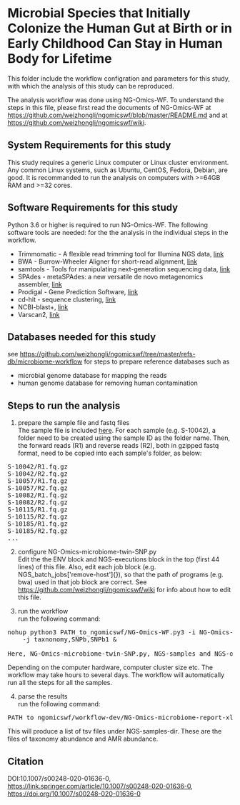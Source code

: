 # Microbial Species that Initially Colonize the Human Gut at Birth or in Early Childhood Can Stay in Human Body for Lifetime

This folder include the workflow configration and parameters for this study, 
with which the analysis of this study can be reproduced.

The analysis workflow was done using NG-Omics-WF. To understand the
steps in this file, please first read the documents of NG-Omics-WF
at https://github.com/weizhongli/ngomicswf/blob/master/README.md 
and at https://github.com/weizhongli/ngomicswf/wiki.

## System Requirements for this study
This study requires a generic Linux computer or Linux cluster environment. 
Any common Linux systems, such as Ubuntu, CentOS, Fedora, Debian, are good. 
It is recommanded to run the analysis on computers with >=64GB RAM and >=32 cores. 

## Software Requirements for this study
Python 3.6 or higher is required to run NG-Omics-WF. The following software tools are needed: 
for the the analysis in the individual steps in the workflow. 
* Trimmomatic - A flexible read trimming tool for Illumina NGS data, [link](http://www.usadellab.org/cms/?page=trimmomatic)
* BWA - Burrow-Wheeler Aligner for short-read alignment, [link](https://github.com/lh3/bwa)
* samtools - Tools for manipulating next-generation sequencing data, [link](https://github.com/samtools/samtools)
* SPAdes -  metaSPAdes: a new versatile de novo metagenomics assembler, [link](https://cab.spbu.ru/software/spades/)
* Prodigal  - Gene Prediction Software, [link](https://github.com/hyattpd/Prodigal)
* cd-hit - sequence clustering, [link](https://github.com/weizhongli/cdhit)
* NCBI-blast+, [link](https://ftp.ncbi.nlm.nih.gov/blast/executables/blast+/LATEST/)
* Varscan2, [link](https://github.com/Jeltje/varscan2)

## Databases needed for this study
see https://github.com/weizhongli/ngomicswf/tree/master/refs-db/microbiome-workflow for
steps to prepare reference databases such as
* microbial genome database for mapping the reads
* human genome database for removing human contamination

## Steps to run the analysis
1. prepare the sample file and fastq files  
The sample file is included [here](./NGS-samples).
For each sample (e.g. S-10042), a folder need to be created using the sample ID as the folder name.
Then, the forward reads (R1) and reverse reads (R2), both in gzipped fastq format, need to be
copied into each sample's folder, as below:
<pre>
S-10042/R1.fq.gz
S-10042/R2.fq.gz
S-10057/R1.fq.gz
S-10057/R2.fq.gz
S-10082/R1.fq.gz
S-10082/R2.fq.gz
S-10115/R1.fq.gz
S-10115/R2.fq.gz
S-10185/R1.fq.gz
S-10185/R2.fq.gz
...
</pre>

2. configure NG-Omics-microbiome-twin-SNP.py  
Edit the the ENV block and NGS-executions block in the top (first 44 lines) of this file.
Also, edit each job block (e.g. NGS_batch_jobs['remove-host']{}), 
so that the path of programs (e.g. bwa) used in that job block are correct. 
See https://github.com/weizhongli/ngomicswf/wiki for info about how to edit this file.

3. run the workflow  
run the following command:
<pre>
nohup python3 PATH_to_ngomicswf/NG-Omics-WF.py3 -i NG-Omics-microbiome-twin-SNP.py -s NGS-samples -t NGS-opts \
    -j taxnonomy,SNPb,SNPb1 &

Here, NG-Omics-microbiome-twin-SNP.py, NGS-samples and NGS-opts are all in this folder
</pre>
Depending on the computer hardware, computer cluster size etc. The workflow may take hours to several days.
The workflow will automatically run all the steps for all the samples.

4. parse the results  
run the following command:
<pre>
PATH_to_ngomicswf/workflow-dev/NG-Omics-microbiome-report-xlsx.sh NGS-samples NGS-samples-dir
</pre>
This will produce a list of tsv files under NGS-samples-dir. These are the files of taxonomy abundance and AMR abundance.

## Citation
DOI:10.1007/s00248-020-01636-0, https://link.springer.com/article/10.1007/s00248-020-01636-0,  https://doi.org/10.1007/s00248-020-01636-0
